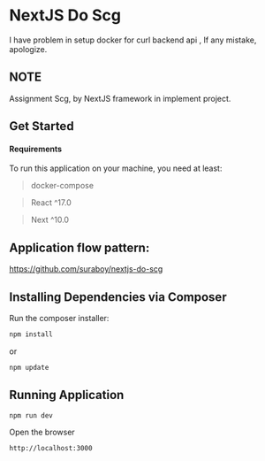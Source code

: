 NextJS Do Scg
======

I have problem in setup docker for curl backend api , If any mistake, apologize.

NOTE
----
Assignment Scg, by NextJS framework in implement project.

Get Started
-----------

#### Requirements

To run this application on your machine, you need at least:

> docker-compose

> React ^17.0

> Next ^10.0


Application flow pattern:
---------------------
https://github.com/suraboy/nextjs-do-scg


Installing Dependencies via Composer
------------------------------------
Run the composer installer:

```bash
npm install
```
or
```bash
npm update
```

Running Application
------------------------------------
```bash
npm run dev
```
Open the browser
```bash
http://localhost:3000
```
